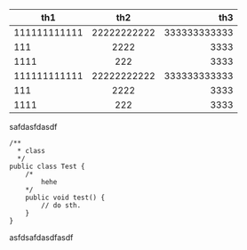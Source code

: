 |th1|th2|th3|
|---------|:---------:|---------:|
|111111111111|22222222222|333333333333|
|111|2222|3333|
|1111|222|3333|
|111111111111|22222222222|333333333333
|111|2222|3333
|1111|222|3333|

safdasfdasdf

~~~
/**
  * class
  */
public class Test {
    /*
        hehe
    */
    public void test() {
        // do sth.
    }
}
~~~

asfdsafdasdfasdf